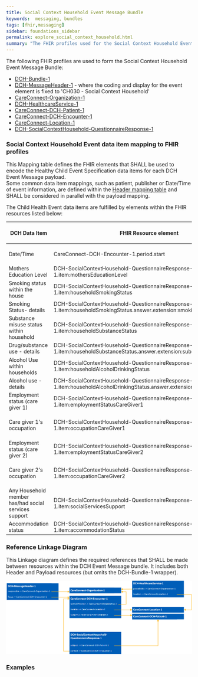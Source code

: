 ```yaml
---
title: Social Context Household Event Message Bundle
keywords:  messaging, bundles
tags: [fhir,messaging]
sidebar: foundations_sidebar
permalink: explore_social_context_household.html
summary: "The FHIR profiles used for the Social Context Household Event Message Bundle"
---
```


The following FHIR profiles are used to form the Social Context Household Event Message Bundle:

- [DCH-Bundle-1](https://fhir.nhs.uk/STU3/StructureDefinition/DCH-Bundle-1)
- [DCH-MessageHeader-1](https://fhir.nhs.uk/STU3/StructureDefinition/DCH-MessageHeader-1) - where the coding and display for the event element is fixed to 'CH030 - Social Context Household'
- [CareConnect-Organization-1](https://fhir.hl7.org.uk/STU3/StructureDefinition/CareConnect-Organization-1)
- [DCH-HealthcareService-1](https://fhir.nhs.uk/STU3/StructureDefinition/DCH-HealthcareService-1)
- [CareConnect-DCH-Patient-1](https://fhir.nhs.uk/STU3/StructureDefinition/CareConnect-DCH-Patient-1)
- [CareConnect-DCH-Encounter-1](https://fhir.nhs.uk/STU3/StructureDefinition/CareConnect-DCH-Encounter-1)
- [CareConnect-Location-1](https://fhir.hl7.org.uk/STU3/StructureDefinition/CareConnect-Location-1)
- [DCH-SocialContextHousehold-QuestionnaireResponse-1](https://fhir.nhs.uk/STU3/StructureDefinition/DCH-SocialContextHousehold-QuestionnaireResponse-1)

### Social Context Household Event data item mapping to FHIR profiles ###

This Mapping table defines the FHIR elements that SHALL be used to encode the Healthy Child Event Specification data items for each DCH Event Message payload.  
Some common data item mappings, such as patient, publisher or Date/Time of event information, are defined within the [Header mapping table](explore_event_header_design.html) and SHALL be considered in parallel with the payload mapping.

The Child Health Event data items are fulfilled by elements within the FHIR resources listed below:

| DCH Data Item                                        | FHIR Resource element                                                                  | Mandatory/<br/>Required/<br/>Optional  |  Note                           |
|------------------------------------------------------|----------------------------------------------------------------------------------------|----------------------------------------|---------------------------------|
| Date/Time                                            | CareConnect-DCH-Encounter-1.period.start                                               | Mandatory                              | Format is YYYY-MM-DD”T”HH:MM:SS |
| Mothers Education Level                              | DCH-SocialContextHousehold-QuestionnaireResponse-1.item:mothersEducationLevel          | Required                               | Free text                       |
| Smoking status within the house                      | DCH-SocialContextHousehold-QuestionnaireResponse-1.item:householdSmokingStatus         | Required                               | Allow SNOMED CT only            |
| Smoking Status- details                              | DCH-SocialContextHousehold-QuestionnaireResponse-1.item:householdSmokingStatus.answer.extension:smokingStatusDetails         | Required                               | Free text            |
| Substance misuse status within household             | DCH-SocialContextHousehold-QuestionnaireResponse-1.item:householdSubstanceStatus       | Required                               | Allow SNOMED CT only            |
| Drug/substance use - details                         | DCH-SocialContextHousehold-QuestionnaireResponse-1.item:householdSubstanceStatus.answer.extension:substanceStatusDetails         | Required                               | Free text            |
| Alcohol Use within households                        | DCH-SocialContextHousehold-QuestionnaireResponse-1.item:householdAlcoholDrinkingStatus | Required                               |Allow SNOMED CT only             |
| Alcohol use - details                                | DCH-SocialContextHousehold-QuestionnaireResponse-1.item:householdAlcoholDrinkingStatus.answer.extension:alcoholStatusDetails | Required                               | Free text            |
| Employment status  (care giver 1)                    | DCH-SocialContextHousehold-QuestionnaireResponse-1.item:employmentStatusCareGiver1     | Required                               |                                 |
| Care giver 1's occupation                            | DCH-SocialContextHousehold-QuestionnaireResponse-1.item:occupationCareGiver1           | Required                               | Free text field to be used if no coded text available                                |
| Employment status (care giver 2)                     | DCH-SocialContextHousehold-QuestionnaireResponse-1.item:employmentStatusCareGiver2     | Required                               |                                 |
| Care giver 2's occupation                            | DCH-SocialContextHousehold-QuestionnaireResponse-1.item:occupationCareGiver2           | Required                               | Free text field to be used if no coded text available                                |
| Any Household member has/had social services support | DCH-SocialContextHousehold-QuestionnaireResponse-1.item:socialServicesSupport          | Required                               | Boolean                         |
| Accommodation status                                 | DCH-SocialContextHousehold-QuestionnaireResponse-1.item:accommodationStatus            | Mandatory                              |                                 |

### Reference Linkage Diagram ###

This Linkage diagram defines the required references that SHALL be made between resources within the DCH Event Message bundle. It includes both Header and Payload resources (but omits the DCH-Bundle-1 wrapper).

<img src="images/explore/SocialContextHousehold.png">

### Examples ###

<script src="https://gist.github.com/IOPS-DEV/d5ec50cc40302644b2a71c7e19d76fcb.js"></script>

<script src="https://gist.github.com/IOPS-DEV/c9967e11c63be5394659b2214ba1ff03.js"></script>

